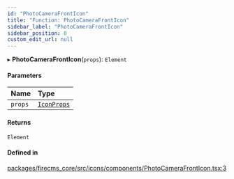 ```yaml
---
id: "PhotoCameraFrontIcon"
title: "Function: PhotoCameraFrontIcon"
sidebar_label: "PhotoCameraFrontIcon"
sidebar_position: 0
custom_edit_url: null
---
```


▸ **PhotoCameraFrontIcon**(`props`): `Element`

#### Parameters

| Name | Type |
| :------ | :------ |
| `props` | [`IconProps`](../types/IconProps.md) |

#### Returns

`Element`

#### Defined in

[packages/firecms_core/src/icons/components/PhotoCameraFrontIcon.tsx:3](https://github.com/FireCMSco/firecms/blob/d45f3739/packages/firecms_core/src/icons/components/PhotoCameraFrontIcon.tsx#L3)
